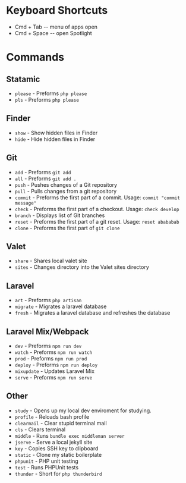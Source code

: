 # Keyboard Shortcuts

* Cmd + Tab -- menu of apps open
* Cmd + Space -- open Spotlight

# Commands

## Statamic
* `please` - Preforms `php please`
* `pls` - Preforms `php please`

## Finder
* `show` - Show hidden files in Finder
* `hide` - Hide hidden files in Finder

## Git
* `add` - Preforms `git add`
* `all` - Preforms `git add .`
* `push` - Pushes changes of a Git repository
* `pull` - Pulls changes from a git repository
* `commit` - Preforms the first part of a commit. Usage: `commit "commit message"`
* `check` - Preforms the first part of a checkout. Usage: `check develop`
* `branch` - Displays list of Git branches
* `reset` - Preforms the first part of a git reset. Usage: `reset abababab`
* `clone` - Preforms the first part of `git clone`

## Valet
* `share` - Shares local valet site
* `sites` - Changes directory into the Valet sites directory

## Laravel
* `art` - Preforms `php artisan`
* `migrate` - Migrates a laravel database
* `fresh` - Migrates a laravel database and refreshes the database

## Laravel Mix/Webpack
* `dev` - Preforms `npm run dev`
* `watch` - Preforms `npm run watch`
* `prod` - Preforms `npm run prod`
* `deploy` - Preforms `npm run deploy`
* `mixupdate` - Updates Laravel Mix
* `serve` - Preforms `npm run serve`

## Other
* `study` - Opens up my local dev enviroment for studying.
* `profile` - Reloads bash profile
* `clearmail` - Clear stupid terminal mail
* `cls` - Clears terminal
* `middle` - Runs `bundle exec middleman server`
* `jserve` - Serve a local jekyll site
* `key` - Copies SSH key to clipboard
* `static` - Clone my static boilerplate
* `phpunit` - PHP unit testing
* `test` - Runs PHPUnit tests
* `thunder` - Short for `php thunderbird`